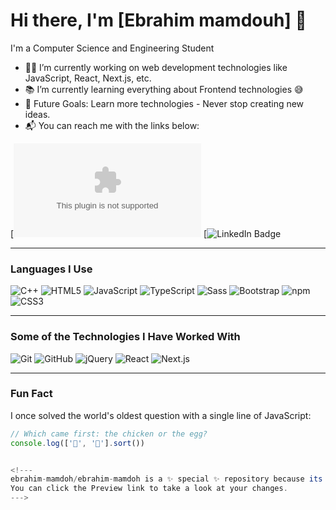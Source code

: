 # Hi there, I'm [Ebrahim mamdouh] 👋

I'm a Computer Science and Engineering Student

- 👨‍💻 I’m currently working on web development technologies like JavaScript, React, Next.js, etc.
- 📚 I’m currently learning everything about Frontend technologies 😅
- 💪 Future Goals: Learn more technologies - Never stop creating new ideas.
- 📬 You can reach me with the links below:

[![Gmail Badge](milto:ebrahimmamdoh3@gmail.com)
[![LinkedIn Badge](https://www.linkedin.com/in/ebrahim-mamdouh-431070296?utm_source=share&utm_campaign=share_via&utm_content=profile&utm_medium=android_app)

---

### Languages I Use
![C++](https://img.shields.io/badge/-C++-00599C?style=flat-square&logo=c%2B%2B&logoColor=white)
![HTML5](https://img.shields.io/badge/-HTML5-E34F26?style=flat-square&logo=html5&logoColor=white)
![JavaScript](https://img.shields.io/badge/-JavaScript-F7DF1E?style=flat-square&logo=javascript&logoColor=black)
![TypeScript](https://img.shields.io/badge/-TypeScript-3178C6?style=flat-square&logo=typescript&logoColor=white)
![Sass](https://img.shields.io/badge/-Sass-CC6699?style=flat-square&logo=sass&logoColor=white)
![Bootstrap](https://img.shields.io/badge/-Bootstrap-7952B3?style=flat-square&logo=bootstrap&logoColor=white)
![npm](https://img.shields.io/badge/-npm-CB3837?style=flat-square&logo=npm&logoColor=white)
![CSS3](https://img.shields.io/badge/-CSS3-1572B6?style=flat-square&logo=css3&logoColor=white)

---

### Some of the Technologies I Have Worked With
![Git](https://img.shields.io/badge/-Git-F05032?style=flat-square&logo=git&logoColor=white)
![GitHub](https://img.shields.io/badge/-GitHub-181717?style=flat-square&logo=github&logoColor=white)
![jQuery](https://img.shields.io/badge/-jQuery-0769AD?style=flat-square&logo=jquery&logoColor=white)
![React](https://img.shields.io/badge/-React-61DAFB?style=flat-square&logo=react&logoColor=black)
![Next.js](https://img.shields.io/badge/-Next.js-000000?style=flat-square&logo=next.js&logoColor=white)

---

### Fun Fact
I once solved the world's oldest question with a single line of JavaScript:

```javascript
// Which came first: the chicken or the egg?
console.log(['🥚', '🐔'].sort())


<!---
ebrahim-mamdoh/ebrahim-mamdoh is a ✨ special ✨ repository because its `README.md` (this file) appears on your GitHub profile.
You can click the Preview link to take a look at your changes.
--->
